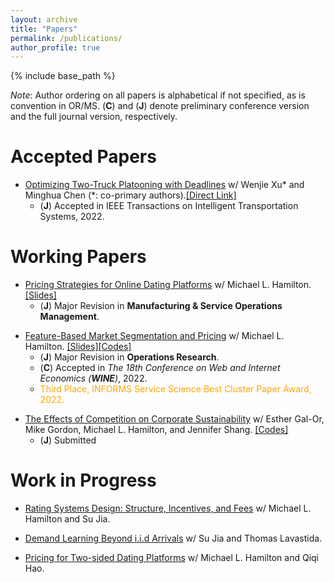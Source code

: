 ```yaml
---
layout: archive
title: "Papers"
permalink: /publications/
author_profile: true
---
```


{% include base_path %}

_Note_: Author ordering on all papers is alphabetical if not specified, as is convention in OR/MS. (**C**) and (**J**) denote preliminary conference version and the full journal version, respectively.
# **Accepted Papers**
* [Optimizing Two-Truck Platooning with Deadlines](https://ieeexplore.ieee.org/document/9944383) w/ Wenjie Xu* and Minghua Chen (*: co-primary authors).[[Direct Link]](https://tcui-pitt.github.io/files/2truckplatooning.TITS.22.pdf) 
  * (**J**) Accepted in IEEE Transactions on Intelligent Transportation Systems, 2022. 
  
# **Working Papers**
* [Pricing Strategies for Online Dating Platforms](https://papers.ssrn.com/sol3/papers.cfm?abstract_id=4032735) w/ Michael L. Hamilton. [[Slides]](https://tcui-pitt.github.io/files/ODP_cors_final.pptx)
  * (**J**) Major Revision in **Manufacturing & Service Operations Management**.
<!--   * <details><summary>Abstract</summary> Online dating has recently become the most common way for new couples to meet, with three-in-ten Americans having used dating apps, and revenues from dating apps swelling to more than five billion annually. The majority of these dating apps earn revenue via subscription based pricing, where subscriptions for access to the app are sold at a fixed price. Subscription based pricing is a ubiquitous way to monetize mobile apps, however in the context of online dating is controversial as it potentially misaligns the incentives of the platform and its users. Another, less popular but more traditional monetization strategy is the contract based model, in which the dating app is contracted by the user to facilitate a search for a partner at some agreed upon one time price. The purpose of this work is to understand the profit and welfare trade-offs associated with either pricing strategy for online dating platforms. We present a natural and novel model for the operation of an online dating platform. In our model, we show that subscription pricing always achieves at least 36.7% of the profit earned by contract pricing for all market parameters, explaining its prevalence in practice. We then take a fine-grained approach and establish profit dominance relations between the two strategies when the marginal cost of operation is small or large, respectively. We show that in online settings contract pricing is guaranteed to yield higher profit. Further, under a natural slow matching condition, we show that in online settings profit maximizing contract pricing leads to a higher percentage of the user-base getting matched. Finally, we show that contract pricing allows the platform to incorporate user preference information in a way that aligns the interest of the platform and user, solving the potential incentive issues that plague subscription pricing. </details> -->

* [Feature-Based Market Segmentation and Pricing](https://papers.ssrn.com/sol3/papers.cfm?abstract_id=4151103) w/ Michael L. Hamilton. [[Slides]](https://tcui-pitt.github.io/files/FBMSP_rmp.pptx)[[Codes]](https://github.com/tcui-pitt/FBMSP)
  * (**J**) Major Revision in **Operations Research**.
  * (**C**) Accepted in *The 18th Conference on Web and Internet Economics (**WINE**)*, 2022.
  * <span style="color: orange;">Third Place, INFORMS Service Science Best Cluster Paper Award, 2022.</span>
<!--   * <details><summary>Abstract</summary> With the rapid development of data-driven analytics, many firms have begun experimenting with personalized pricing strategies, i.e. strategies that predict a customer's valuation then offer them a tailored price. Ideally, a firm would perfectly predict each customer's valuation and price their goods accordingly. Unfortunately, in practice these valuations must be predicted by the firm using noisy regression models, and the number of prices the firm can offer is constrained by operational considerations. In this work, we give a general framework for analyzing and optimizing semi-personalized pricing strategies where the seller uses features about their customers to jointly segment and price their market. Specifically, we show how a seller can leverage a noisy valuation model to construct segmentation and pricing decisions with provable bounds on the lost revenue. We then give a series of the results that explain how a seller can improve their strategies by decomposing their lost profits as stemming from either prediction error or limited price flexibility. Along the way we prove a number of structural properties about monopoly pricing when valuations are the output of a regression model that may be of independent interest. </details> -->

* [The Effects of Competition on Corporate Sustainability](https://papers.ssrn.com/sol3/papers.cfm?abstract_id=4344348) w/ Esther Gal-Or, Mike Gordon, Michael L. Hamilton, and Jennifer Shang. [[Codes]](https://github.com/tcui-pitt/Sustainable_Investment)
  * (**J**) Submitted
<!--   * <details><summary>Abstract</summary> We investigate the relationship between competition and market composition on prosocial corporate behaviors, with a focus on the adoption and proliferation of green technologies. We examine a model in which producers offer one of two substitutable goods: one that is inexpensive to produce but less environmentally responsible, referred to as the \textit{non-green} product, and another that is more costly but sustainably produced, referred to as the \textit{green} product. The producers of these goods can either cooperate or compete in the market, controlling both their price and level of corporate social responsibility (CSR) in order to maximize revenue. Using Salop's circle model, we examine a variety of arrangements of green and non-green producers and analyze the equilibrium policies that result. We find that in markets where firms produce both green and non-green goods, a reduction in the additional cost of green manufacturing induces more green investment and prosocial corporate investment when producers cooperate. On the other hand, when the green product is absent from the market, reductions in green production cost can more readily lead to the introduction of the green good in competitive markets. These results have significant implications for policy-making, as they provide insight into which types of markets are most affected by reductions in the cost of green goods, such as those resulting from government subsidies or technological innovation. </details> -->


# **Work in Progress**

* [Rating Systems Design: Structure, Incentives, and Fees]() w/ Michael L. Hamilton and Su Jia.

* [Demand Learning Beyond i.i.d Arrivals]() w/ Su Jia and Thomas Lavastida.
 
* [Pricing for Two-sided Dating Platforms]() w/ Michael L. Hamilton and Qiqi Hao.

